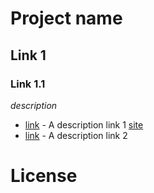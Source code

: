 # Project name
<!-- md-parser-start -->

## Link 1
### Link 1.1
*description*
- [link](https://link-1) - A description link 1 [site](https://site.ru)
- [link](https://link-2) - A description link 2
<!-- md-parser-end -->

# License